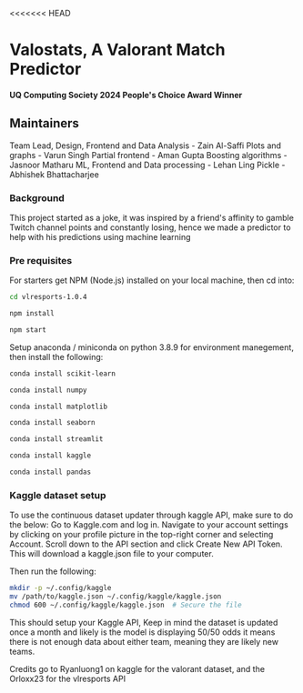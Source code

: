 <<<<<<< HEAD
# Valostats, A Valorant Match Predictor
#### UQ Computing Society 2024 People's Choice Award Winner
## Maintainers
Team Lead, Design, Frontend and Data Analysis - Zain Al-Saffi 
Plots and graphs - Varun Singh
Partial frontend - Aman Gupta
Boosting algorithms - Jasnoor Matharu
ML, Frontend and Data processing - Lehan Ling
Pickle - Abhishek Bhattacharjee

### Background
This project started as a joke, it was inspired by a friend's affinity to gamble Twitch channel points and constantly losing, hence we made a predictor to help with his predictions using machine learning

### Pre requisites
For starters get NPM (Node.js) installed on your local machine, then cd into:
```bash
cd vlresports-1.0.4
```
```bash
npm install
```
```bash
npm start
```

Setup anaconda / miniconda on python 3.8.9 for environment manegement, then install the following:
```bash
conda install scikit-learn
```
```bash
conda install numpy
```
```bash
conda install matplotlib
```
```bash
conda install seaborn
```
```bash
conda install streamlit
```
```bash
conda install kaggle
```
```bash
conda install pandas
```

### Kaggle dataset setup
To use the continuous dataset updater through kaggle API, make sure to do the below:
Go to Kaggle.com and log in.
Navigate to your account settings by clicking on your profile picture in the top-right corner and selecting Account.
Scroll down to the API section and click Create New API Token. This will download a kaggle.json file to your computer.

Then run the following:
```bash
mkdir -p ~/.config/kaggle
mv /path/to/kaggle.json ~/.config/kaggle/kaggle.json
chmod 600 ~/.config/kaggle/kaggle.json  # Secure the file

```
This should setup your Kaggle API, Keep in mind the dataset is updated once a month and likely is the model is displaying 50/50 odds it means there is not enough data about either team, meaning they are likely new teams. 

Credits go to Ryanluong1 on kaggle for the valorant dataset, and the Orloxx23 for the vlresports API
